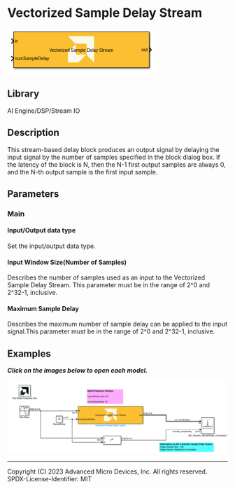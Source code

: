 # Vectorized Sample Delay Stream
  
![](./Images/block.png)  

## Library

AI Engine/DSP/Stream IO

## Description

This stream-based delay block produces an output signal by delaying the input signal by the number of samples specified in the block dialog box. If the latency of the block is N, then the N-1 first output samples are always 0, and the N-th output sample is the first input sample.

## Parameters

### Main  
#### Input/Output data type  
Set the input/output data type.


#### Input Window Size(Number of Samples)  
Describes the number of samples used as an input to the Vectorized Sample Delay Stream. This parameter must be in the range of 2^0 and 2^32-1, inclusive.

#### Maximum Sample Delay  
Describes the maximum number of sample delay can be applied to the input signal.This parameter must be in the range of 2^0 and 2^32-1, inclusive.  

## Examples

***Click on the images below to open each model.***

[![](./Images/Vectorized_Sample_Delay_Stream_Ex1.png)](https://github.com/Xilinx/Vitis_Model_Composer/tree/2023.2/Examples/Block_Help/AIE/Vectorized_SampleDelay_Stream_Ex1)


--------------
Copyright (C) 2023 Advanced Micro Devices, Inc. All rights reserved.
SPDX-License-Identifier: MIT
